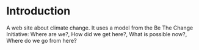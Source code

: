 # Introduction
A web site about climate change. It uses a model from the Be The Change Initiative: Where are we?, How did we get here?, What is possible now?, Where do we go from here?
